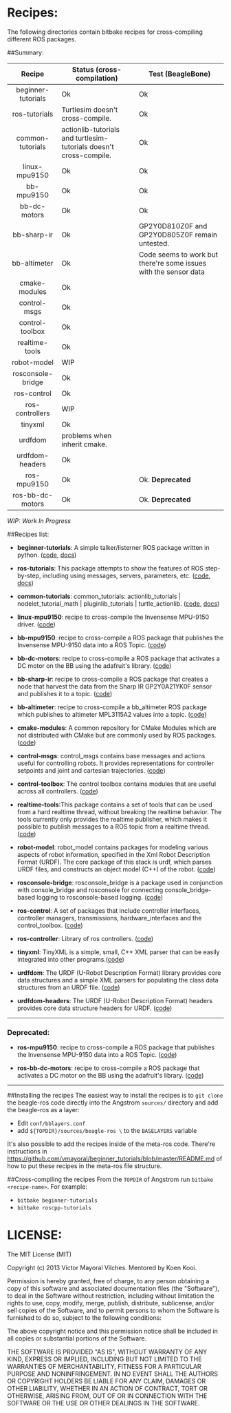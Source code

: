 Recipes:
==================

The following directories contain bitbake recipes for cross-compiling different ROS packages.

##Summary:

| Recipe        | Status (cross-compilation)       | Test (BeagleBone) |
|:-------------:| ------------- | ------------ |
| beginner-tutorials| Ok| Ok |
| ros-tutorials | Turtlesim doesn't cross-compile. | Ok |
| common-tutorials | actionlib-tutorials and turtlesim-tutorials doesn't cross-compile. | Ok |
| linux-mpu9150 | Ok| Ok |
| bb-mpu9150 | Ok| Ok |
| bb-dc-motors | Ok| Ok |
| bb-sharp-ir | Ok| GP2Y0D810Z0F and GP2Y0D805Z0F remain untested.|
| bb-altimeter | Ok| Code seems to work but there're some issues with the sensor data |
| cmake-modules | Ok| |
| control-msgs | Ok| |
| control-toolbox | Ok| |
| realtime-tools | Ok| |
| robot-model | WIP | |
| rosconsole-bridge | Ok| |
| ros-control | Ok| |
| ros-controllers | WIP | |
| tinyxml | Ok| |
| urdfdom | problems when inherit cmake. | |
| urdfdom-headers | Ok| |
| ros-mpu9150 | Ok| Ok. **Deprecated**|
| ros-bb-dc-motors | Ok| Ok. **Deprecated**|

*WIP: Work In Progress*

##Recipes list:

* **beginner-tutorials**: A simple talker/listerner ROS package written in python. ([code](https://github.com/vmayoral/beginner_tutorials), [docs](https://github.com/vmayoral/beginner_tutorials/blob/master/README.md))

* **ros-tutorials**: This package attempts to show the features of ROS step-by-step, including using messages, servers, parameters, etc. ([code](https://github.com/ros/ros_tutorials), [docs](http://ros.org/wiki/ros_tutorials))

* **common-tutorials**: common_tutorials: actionlib_tutorials | nodelet_tutorial_math | pluginlib_tutorials | turtle_actionlib. ([code](https://github.com/ros/common_tutorials), [docs](http://www.ros.org/wiki/common_tutorials))

* **linux-mpu9150**: recipe to cross-compile the Invensense MPU-9150 driver. ([code](https://github.com/Pansenti/linux-mpu9150))

* **bb-mpu9150**: recipe to cross-compile a ROS package that publishes the Invensense MPU-9150 data into a ROS Topic. ([code](https://github.com/vmayoral/bb_mpu9150))

* **bb-dc-motors**: recipe to cross-compile a ROS package that activates a DC motor on the BB using the adafruit's library. ([code](https://github.com/vmayoral/bb_dc_motors))

* **bb-sharp-ir**: recipe to cross-compile a ROS package that creates a node that harvest the data from the Sharp IR GP2Y0A21YK0F sensor and publishes it to a topic. ([code](https://github.com/vmayoral/bb_sharp_ir))

* **bb-altimeter**: recipe to cross-compile a bb_altimeter ROS package which publishes to altimeter MPL3115A2 values into a topic. ([code](https://github.com/vmayoral/bb_altimeter))

* **cmake-modules**: A common repository for CMake Modules which are not distributed with CMake but are commonly used by ROS packages. ([code](https://github.com/ros/cmake_modules))

* **control-msgs**: control_msgs contains base messages and actions useful for controlling robots.  It provides representations for controller setpoints and joint and cartesian trajectories. ([code](https://github.com/ros-controls/control_msgs.git))

* **control-toolbox**: The control toolbox contains modules that are useful across all controllers. ([code](https://github.com/ros-controls/control_toolbox/))

* **realtime-tools**:This package contains a set of tools that can be used from a hard realtime thread, without breaking the realtime behavior.  The tools currently only provides the realtime publisher, which makes it possible to publish messages to a ROS topic from a realtime thread. ([code](https://github.com/ros-controls/realtime_tools))

* **robot-model**: robot_model contains packages for modeling various aspects of robot information, specified in the Xml Robot Description Format (URDF). The core package of this stack is urdf, which parses URDF files, and constructs an object model (C++) of the robot. ([code](https://github.com/ros/robot_model.git))

* **rosconsole-bridge**: rosconsole_bridge is a package used in conjunction with console_bridge and rosconsole for connecting console_bridge-based logging to rosconsole-based logging. ([code](https://github.com/ros/rosconsole_bridge))

* **ros-control**: A set of packages that include controller interfaces, controller managers, transmissions, hardware_interfaces and the control_toolbox. ([code](https://github.com/ros-controls/ros_control.git))

* **ros-controller**: Library of ros controllers. ([code](https://github.com/ros-controls/ros_controllers.git))

* **tinyxml**: TinyXML is a simple, small, C++ XML parser that can be easily integrated into other programs.([code](git://github.com/vmayoral/tinyxml.git))

* **urdfdom**: The URDF (U-Robot Description Format) library provides core data structures and a simple XML parsers for populating the class data structures from an URDF file. ([code](https://github.com/ros/urdfdom/))

* **urdfdom-headers**: The URDF (U-Robot Description Format) headers provides core data structure headers for URDF. ([code](https://github.com/ros/urdfdom_headers))

-------
### Deprecated:

* **ros-mpu9150**: recipe to cross-compile a ROS package that publishes the Invensense MPU-9150 data into a ROS Topic. ([code](https://github.com/vmayoral/ros-mpu9150))

* **ros-bb-dc-motors**: recipe to cross-compile a ROS package that activates a DC motor on the BB using the adafruit's library. ([code](https://github.com/vmayoral/ros_bb_dc_motors))

------





##Installing the recipes
The easiest way to install the recipes is to `git clone` the beagle-ros code directly into the Angstrom `sources/` directory and add the beagle-ros as a layer:
* Edit `conf/bblayers.conf`
* add `${TOPDIR}/sources/beagle-ros \` to the `BASELAYERS` variable

It's also possible to add the recipes inside of the meta-ros code. There're instructions in https://github.com/vmayoral/beginner_tutorials/blob/master/README.md of how to put these recipes in the meta-ros file structure.

##Cross-compiling the recipes
From the `TOPDIR` of Angstrom run `bitbake <recipe-name>`. For example:
* `bitbake beginner-tutorials`
* `bitbake roscpp-tutorials`

LICENSE:
=======

The MIT License (MIT)

Copyright (c) 2013 Víctor Mayoral Vilches.
Mentored by Koen Kooi.

Permission is hereby granted, free of charge, to any person obtaining a copy
of this software and associated documentation files (the "Software"), to deal
in the Software without restriction, including without limitation the rights
to use, copy, modify, merge, publish, distribute, sublicense, and/or sell
copies of the Software, and to permit persons to whom the Software is
furnished to do so, subject to the following conditions:

The above copyright notice and this permission notice shall be included in
all copies or substantial portions of the Software.

THE SOFTWARE IS PROVIDED "AS IS", WITHOUT WARRANTY OF ANY KIND, EXPRESS OR
IMPLIED, INCLUDING BUT NOT LIMITED TO THE WARRANTIES OF MERCHANTABILITY,
FITNESS FOR A PARTICULAR PURPOSE AND NONINFRINGEMENT. IN NO EVENT SHALL THE
AUTHORS OR COPYRIGHT HOLDERS BE LIABLE FOR ANY CLAIM, DAMAGES OR OTHER
LIABILITY, WHETHER IN AN ACTION OF CONTRACT, TORT OR OTHERWISE, ARISING FROM,
OUT OF OR IN CONNECTION WITH THE SOFTWARE OR THE USE OR OTHER DEALINGS IN
THE SOFTWARE.
